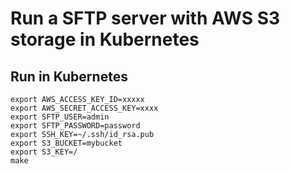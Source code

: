 # Run a SFTP server with AWS S3 storage in Kubernetes



## Run in Kubernetes
```
export AWS_ACCESS_KEY_ID=xxxxx
export AWS_SECRET_ACCESS_KEY=xxxx
export SFTP_USER=admin
export SFTP_PASSWORD=password
export SSH_KEY=~/.ssh/id_rsa.pub
export S3_BUCKET=mybucket
export S3_KEY=/
make
```

